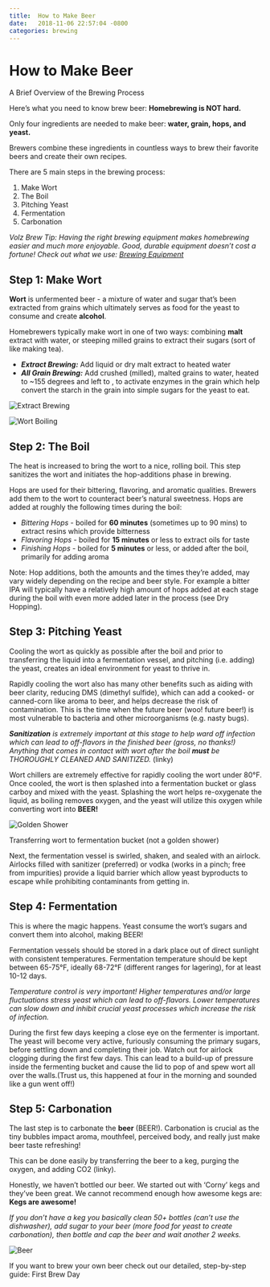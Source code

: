 ```yaml
---
title:  How to Make Beer
date:   2018-11-06 22:57:04 -0800
categories: brewing
---
```


# How to Make Beer

A Brief Overview of the Brewing Process

Here’s what you need to know brew beer: **Homebrewing is NOT hard.**

Only four ingredients are needed to make beer:  **water, grain, hops, and yeast.**

<!-- ![alt text](/images/how-to-brew-1.jpg "Logo Title Text 1") -->

Brewers combine these ingredients in countless ways to brew their favorite beers and create their own recipes. 

There are 5 main steps in the brewing process:
1. Make Wort
2. The Boil
3. Pitching Yeast
4. Fermentation
5. Carbonation

*Volz Brew Tip: Having the right brewing equipment makes homebrewing easier and much more enjoyable. Good, durable equipment doesn’t cost a fortune! Check out what we use: [Brewing Equipment](#)*

  
## Step 1: Make Wort
**Wort** is unfermented beer - a mixture of water and sugar that’s been extracted from grains which ultimately serves as food for the yeast to consume and create **alcohol**.

Homebrewers typically make wort in one of two ways: combining **malt** extract with water, or steeping milled grains to extract their sugars (sort of like making tea). 

* ***Extract Brewing:*** Add liquid or dry malt extract to heated water 
* ***All Grain Brewing:*** Add crushed (milled), malted grains to water, heated to ~155 degrees and left to , to activate enzymes in the grain which help convert the starch in the grain into simple sugars for the yeast to eat.


![Extract Brewing](/images/how-to-brew-1.jpg)


![Wort Boiling](/images/how-to-brew-2.jpg)

## Step 2: The Boil
The heat is increased to bring the wort to a nice, rolling boil. This step sanitizes the wort and initiates the hop-additions phase in brewing. 

Hops are used for their bittering, flavoring, and aromatic qualities. Brewers add them to the wort to counteract beer’s natural sweetness. Hops are added at roughly the following times during the boil:

* *Bittering Hops* - boiled for **60 minutes** (sometimes up to 90 mins) to extract resins which provide bitterness
* *Flavoring Hops* - boiled for **15 minutes** or less to extract oils for taste
* *Finishing Hops* - boiled for **5 minutes** or less, or added after the boil, primarily for adding aroma

Note: Hop additions, both the amounts and the times they’re added, may vary widely depending on the recipe and beer style. For example a bitter IPA will typically have a relatively high amount of hops added at each stage during the boil with even more added later in the process (see Dry Hopping).

## Step 3: Pitching Yeast
Cooling the wort as quickly as possible after the boil and prior to transferring the liquid into a fermentation vessel, and pitching (i.e. adding) the yeast, creates an ideal environment for yeast to thrive in. 

Rapidly cooling the wort also has many other benefits such as aiding with beer clarity, reducing DMS (dimethyl sulfide), which can add a cooked- or canned-corn like aroma to beer, and helps decrease the risk of contamination. This is the time when the future beer (woo! future beer!) is most vulnerable to bacteria and other microorganisms (e.g. nasty bugs). 

***Sanitization** is extremely important at this stage to help ward off infection which can lead to off-flavors in the finished beer (gross, no thanks!) Anything that comes in contact with wort after the boil **must** be THOROUGHLY CLEANED AND SANITIZED.* (linky)

Wort chillers are extremely effective for rapidly cooling the wort under 80°F. Once cooled, the wort is then splashed into a fermentation bucket or glass carboy and mixed with the yeast. Splashing the wort helps re-oxygenate the liquid, as boiling removes oxygen, and the yeast will utilize this oxygen while converting wort into **BEER!**

![Golden Shower](/images/how-to-brew-3.jpg)

Transferring wort to fermentation bucket (not a golden shower)

Next, the fermentation vessel is swirled, shaken, and sealed with an airlock. Airlocks filled with sanitizer (preferred) or vodka (works in a pinch; free from impurities) provide a liquid barrier which allow yeast byproducts to escape while prohibiting contaminants from getting in.

## Step 4: Fermentation 
This is where the magic happens. Yeast consume the wort’s sugars and convert them into alcohol, making BEER! 

Fermentation vessels should be stored in a dark place out of direct sunlight with consistent temperatures. Fermentation temperature should be kept between 65-75°F, ideally 68-72°F (different ranges for lagering), for at least 10-12 days. 

*Temperature control is very important! Higher temperatures and/or large fluctuations stress yeast which can lead to off-flavors. Lower temperatures can slow down and inhibit crucial yeast processes which increase the risk of infection.*

During the first few days keeping a close eye on the fermenter is important. The yeast will become very active, furiously consuming the primary sugars, before settling down and completing their job. Watch out for airlock clogging during the first few days. This can lead to a build-up of pressure inside the fermenting bucket and cause the lid to pop of and spew wort all over the walls.(Trust us, this happened at four in the morning and sounded like a gun went off!)

## Step 5: Carbonation
The last step is to carbonate the **beer** (BEER!). Carbonation is crucial as the tiny bubbles impact aroma, mouthfeel, perceived body, and really just make beer taste refreshing!

This can be done easily by transferring the beer to a keg, purging the oxygen, and adding CO2 (linky). 

Honestly, we haven’t bottled our beer. We started out with ‘Corny’ kegs and they’ve been great. We cannot recommend enough how awesome kegs are: **Kegs are awesome!**

*If you don’t have a keg you basically clean 50+ bottles (can’t use the dishwasher), add sugar to your beer (more food for yeast to create carbonation), then bottle and cap the beer and wait another 2 weeks.*

![Beer](/images/how-to-brew-4.jpg)

If you want to brew your own beer check out our detailed, step-by-step guide: First Brew Day
